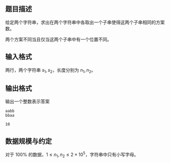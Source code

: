 ## 题目描述

给定两个字符串，求出在两个字符串中各取出一个子串使得这两个子串相同的方案数。

两个方案不同当且仅当这两个子串中有一个位置不同。

## 输入格式

两行，两个字符串 $s_1,s_2$，长度分别为 $n_1,n_2$。

## 输出格式

输出一个整数表示答案

```input1
aabb
bbaa
```

```output1
10
```

## 数据规模与约定

对于 $100\%$ 的数据，$1 \leq n_1,n_2 \leq 2 \times 10^5$，字符串中只有小写字母。
